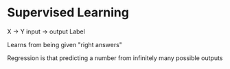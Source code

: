 # Supervised Learning 

X -> Y
input -> output Label

Learns from being given "right answers"

Regression  is that predicting a number from infinitely many possible outputs
